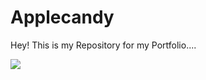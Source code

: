 # Applecandy
Hey! This is my Repository for my Portfolio....

![](https://github.com/santhosh-sivakumar/AppleCandy/assets/153372758/b09db0de-825a-4c4c-9fb5-e245d515fb71)

